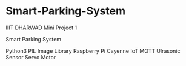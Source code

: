 # Smart-Parking-System
IIIT DHARWAD Mini Project 1


Smart Parking System 

Python3
PIL Image Library
Raspberry Pi
Cayenne IoT
MQTT
Ulrasonic Sensor
Servo Motor 

